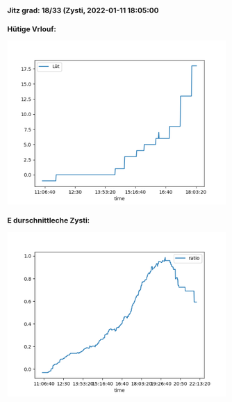 ### Jitz grad: 18/33 (Zysti, 2022-01-11 18:05:00

### Hütige Vrlouf:
![Graph](Today.png)

### E durschnittleche Zysti:
![Graph](Zysti.png)